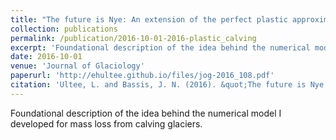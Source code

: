 ```yaml
---
title: "The future is Nye: An extension of the perfect plastic approximation to tidewater glaciers"
collection: publications
permalink: /publication/2016-10-01-2016-plastic_calving
excerpt: 'Foundational description of the idea behind the numerical model I developed for mass loss from calving glaciers.'
date: 2016-10-01
venue: 'Journal of Glaciology'
paperurl: 'http://ehultee.github.io/files/jog-2016_108.pdf'
citation: 'Ultee, L. and Bassis, J. N. (2016). &quot;The future is Nye: an extension of the perfect plastic approximation to tidewater glaciers.&quot; <i>Journal of Glaciology</i>. 62(236): 1143-1152. doi: 10.1017/jog.2016.108'
---
```


<!-- <a href='http://ehultee.github.io/files/jog-2016_108.pdf'>Download paper here</a> -->

Foundational description of the idea behind the numerical model I developed for mass loss from calving glaciers.